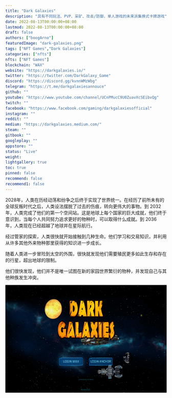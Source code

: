 ```yaml
---
title: "Dark Galaxies"
description: "具有不同玩法、PVP、采矿、攻击/防御、单人游戏的未来派集换式卡牌游戏"
date: 2022-08-13T00:00:00+08:00
lastmod: 2022-08-13T00:00:00+08:00
draft: false
authors: ["boogArno"]
featuredImage: "dark-galaxies.png"
tags: ["NFT Games","Dark Galaxies"]
categories: ["nfts"]
nfts: ["NFT Games"]
blockchain: "WAX"
website: "https://darkgalaxies.io/"
twitter: "https://twitter.com/DarkGalaxy_Game"
discord: "https://discord.gg/kvnnWMzWbg"
telegram: "https://t.me/darkgalaxiesannouce"
github: ""
youtube: "https://www.youtube.com/channel/UCnPMucC9U0ZuavXcSEibvQg"
twitch: ""
facebook: "https://www.facebook.com/gaming/darkgalaxiesofficial"
instagram: ""
reddit: ""
medium: "https://darkgalaxies.medium.com/"
steam: ""
gitbook: ""
googleplay: ""
appstore: ""
status: "Live"
weight: 
lightgallery: true
toc: true
pinned: false
recommend: false
recommend1: false
---
```

<p>2028年，人类在历经动荡和纷争之后终于实现了世界统一。在经历了前所未有的全球反叛时代之后，人类设法摆脱了过去的伤痕，转向更伟大的事物。到 2032 年，人类完成了他们的第一个空间站。这是地球上每个国家的巨大成就，他们终于意识到，当每个人共同努力追求更好的物种时，可以取得什么成就。到 2036 年，人类现在已经超越了地球并在星际航行。</p>
<p>经过管家的探索，人类很快就开始接触到几种生命。他们学习和交易知识，并利用从许多其他外来物种那里获得的知识进一步成长。</p>
<p>随着人类进一步冒险到太空的外围，很快就发现他们需要殖民更多如此生存和存在的行星，超出地球的限制。</p>
<p>他们很快发现，他们并不是唯一试图在新的家园世界繁衍的物种，并发现自己与其他种族发生冲突。</p>

![darkgalaxies-dapp-games-wax-image1_eb08fc989d672bd949aab5522d29d0c2](darkgalaxies-dapp-games-wax-image1_eb08fc989d672bd949aab5522d29d0c2.png)
